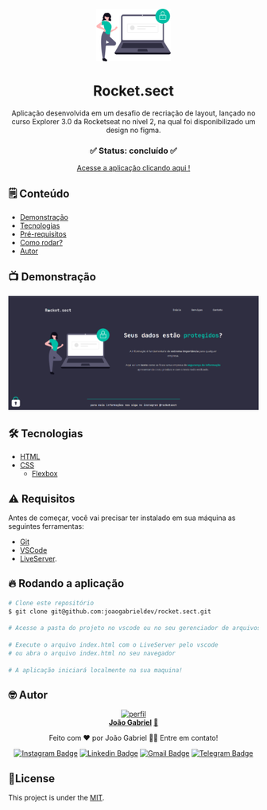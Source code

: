<p align="center"><img src="readme/img1.png" width="150px"></p>

<div align="center">
	<h1 align="center">Rocket.sect</h1>
	<p align="center">Aplicação desenvolvida em um desafio de recriação de layout, lançado no curso Explorer 3.0 da Rocketseat no nível 2, na qual foi disponibilizado um design no figma.</p>
</div>
<h3  align="center">
		✅ Status: concluído ✅
</h3>
<div align="center">
<a href="https://wildbeast-joaogabriel.vercel.app">Acesse a aplicação clicando aqui !</a>
</div>



## 🗒️ Conteúdo
- [Demonstração](#-Demonstração)
- [Tecnologias](#-tecnologias)
- [Pré-requisitos](#⚠️-requisitos)
- [Como rodar?](#-Rodando-a-aplicação)
- [Autor](#-Autor)


## 📺 Demonstração

<p align="center">
  <img alt="Demonstração" src="readme/site.png" width="600">
</p>



## 🛠 Tecnologias
- [HTML](https://developer.mozilla.org/pt-BR/docs/Web/HTML)
- [CSS](https://developer.mozilla.org/pt-BR/docs/Web/CSS)
  - [Flexbox](https://developer.mozilla.org/pt-BR/docs/Web/CSS/CSS_Flexible_Box_Layout/Basic_Concepts_of_Flexbox)




## ⚠️ Requisitos
Antes de começar, você vai precisar ter instalado em sua máquina as seguintes ferramentas:

- [Git](https://git-scm.com)
- [VSCode](https://code.visualstudio.com/)
- [LiveServer](https://marketplace.visualstudio.com/items?itemName=ritwickdey.LiveServer).



## 🔥 Rodando a aplicação
```bash
# Clone este repositório
$ git clone git@github.com:joaogabrieldev/rocket.sect.git

# Acesse a pasta do projeto no vscode ou no seu gerenciador de arquivos

# Execute o arquivo index.html com o LiveServer pelo vscode
# ou abra o arquivo index.html no seu navegador

# A aplicação iniciará localmente na sua maquina!
```



## 🤓 Autor
<div align="center" >
<a href="https://www.linkedin.com/in/joaogabrieldev/">
 <img src="https://avatars.githubusercontent.com/u/43724692?v=4" width="200px;" alt="perfil"/>
 <br />
 <b>João Gabriel</b></a> <a href="https://www.linkedin.com/in/joaogabrieldev/" title="Linkedin">🚀
</a>

Feito com ❤️ por João Gabriel 👋🏽 Entre em contato!

[![Instagram Badge](https://img.shields.io/badge/Instagram-E4405F?style=for-the-badge&logo=instagram&logoColor=white&link=https://www.instagram.com/joaogabriel.fn/)](https://www.instagram.com/joaogabriel.fn/) [![Linkedin Badge](https://img.shields.io/badge/LinkedIn-0077B5?style=for-the-badge&logo=linkedin&logoColor=white&link=https://www.linkedin.com/in/joaogabrieldev/)](https://www.linkedin.com/in/joaogabrieldev/) [![Gmail Badge](https://img.shields.io/badge/Gmail-D14836?style=for-the-badge&logo=gmail&logoColor=white&link=mailto:dev.joaogabriel@gmail.com)](mailto:dev.joaogabriel@gmail.com) [![Telegram Badge](https://img.shields.io/badge/Telegram-2CA5E0?style=for-the-badge&logo=telegram&logoColor=white&link=https://t.me/joaogabrielfn)](https://t.me/joaogabrielfn)

</div>

## 📕License

This project is under the [MIT](./LICENSE).
